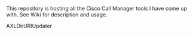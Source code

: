 This repository is hosting all the Cisco Call Manager tools I have come up with. See Wiki for description and usage.

AXLDirURIUpdater

